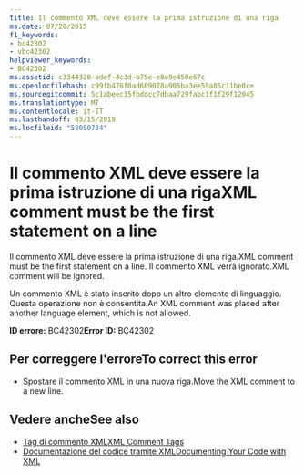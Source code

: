 ```yaml
---
title: Il commento XML deve essere la prima istruzione di una riga
ms.date: 07/20/2015
f1_keywords:
- bc42302
- vbc42302
helpviewer_keywords:
- BC42302
ms.assetid: c3344328-adef-4c3d-b75e-e8a9e450e67c
ms.openlocfilehash: c99fb476f0ad609078a905ba3ee59a85c11be8ce
ms.sourcegitcommit: 5c1abeec15fbddcc7dbaa729fabc1f1f29f12045
ms.translationtype: MT
ms.contentlocale: it-IT
ms.lasthandoff: 03/15/2019
ms.locfileid: "58050734"
---
```

# <a name="xml-comment-must-be-the-first-statement-on-a-line"></a><span data-ttu-id="00f98-102">Il commento XML deve essere la prima istruzione di una riga</span><span class="sxs-lookup"><span data-stu-id="00f98-102">XML comment must be the first statement on a line</span></span>
<span data-ttu-id="00f98-103">Il commento XML deve essere la prima istruzione di una riga.</span><span class="sxs-lookup"><span data-stu-id="00f98-103">XML comment must be the first statement on a line.</span></span> <span data-ttu-id="00f98-104">Il commento XML verrà ignorato.</span><span class="sxs-lookup"><span data-stu-id="00f98-104">XML comment will be ignored.</span></span>  
  
 <span data-ttu-id="00f98-105">Un commento XML è stato inserito dopo un altro elemento di linguaggio. Questa operazione non è consentita.</span><span class="sxs-lookup"><span data-stu-id="00f98-105">An XML comment was placed after another language element, which is not allowed.</span></span>  
  
 <span data-ttu-id="00f98-106">**ID errore:** BC42302</span><span class="sxs-lookup"><span data-stu-id="00f98-106">**Error ID:** BC42302</span></span>  
  
## <a name="to-correct-this-error"></a><span data-ttu-id="00f98-107">Per correggere l'errore</span><span class="sxs-lookup"><span data-stu-id="00f98-107">To correct this error</span></span>  
  
-   <span data-ttu-id="00f98-108">Spostare il commento XML in una nuova riga.</span><span class="sxs-lookup"><span data-stu-id="00f98-108">Move the XML comment to a new line.</span></span>  
  
## <a name="see-also"></a><span data-ttu-id="00f98-109">Vedere anche</span><span class="sxs-lookup"><span data-stu-id="00f98-109">See also</span></span>

- [<span data-ttu-id="00f98-110">Tag di commento XML</span><span class="sxs-lookup"><span data-stu-id="00f98-110">XML Comment Tags</span></span>](../../visual-basic/language-reference/xmldoc/index.md)
- [<span data-ttu-id="00f98-111">Documentazione del codice tramite XML</span><span class="sxs-lookup"><span data-stu-id="00f98-111">Documenting Your Code with XML</span></span>](../../visual-basic/programming-guide/program-structure/documenting-your-code-with-xml.md)
